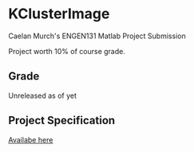 # KClusterImage
Caelan Murch's ENGEN131 Matlab Project Submission

Project worth 10% of course grade.
## Grade
Unreleased as of yet

## Project Specification
[Availabe here](https://drive.google.com/file/d/15NcwGUf23W-G3qwGJhtt37koF-4vggK5/view?usp=sharing)
